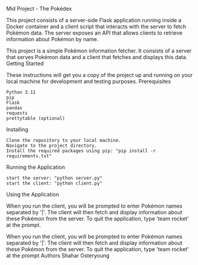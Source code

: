 Mid Project - The Pokédex

This project consists of a server-side Flask application running inside a Docker container and a client script that interacts with the server to fetch Pokémon data. The server exposes an API that allows clients to retrieve information about Pokémon by name.

This project is a simple Pokémon information fetcher. It consists of a server that serves Pokémon data and a client that fetches and displays this data.
Getting Started

These instructions will get you a copy of the project up and running on your local machine for development and testing purposes.
Prerequisites

    Python 3.11
    pip
    Flask
    pandas
    requests
    prettytable (optional)

Installing

    Clone the repository to your local machine.
    Navigate to the project directory.
    Install the required packages using pip: "pip install -r requirements.txt"

Running the Application

    start the server: "python server.py"
    start the client: "python client.py"

Using the Application

When you run the client, you will be prompted to enter Pokémon names separated by '|'. The client will then fetch and display information about these Pokémon from the server. To quit the application, type 'team rocket' at the prompt.

When you run the client, you will be prompted to enter Pokémon names separated by '|'. The client will then fetch and display information about these Pokémon from the server. To quit the application, type 'team rocket' at the prompt
Authors
Shahar Osteryoung
